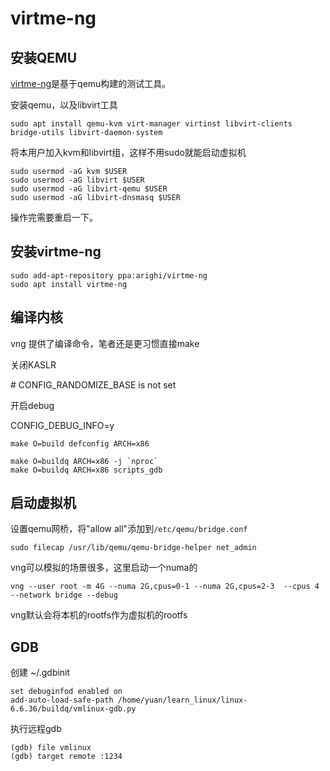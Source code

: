 # virtme-ng

## 安装QEMU

[virtme-ng](https://github.com/arighi/virtme-ng)是基于qemu构建的测试工具。

安装qemu，以及libvirt工具

```shell
sudo apt install qemu-kvm virt-manager virtinst libvirt-clients bridge-utils libvirt-daemon-system
```

将本用户加入kvm和libvirt组，这样不用sudo就能启动虚拟机
```shell
sudo usermod -aG kvm $USER
sudo usermod -aG libvirt $USER
sudo usermod -aG libvirt-qemu $USER
sudo usermod -aG libvirt-dnsmasq $USER
```

操作完需要重启一下。


## 安装virtme-ng

```shell
sudo add-apt-repository ppa:arighi/virtme-ng
sudo apt install virtme-ng
```

## 编译内核

vng 提供了编译命令，笔者还是更习惯直接make

关闭KASLR

\# CONFIG_RANDOMIZE_BASE is not set

开启debug

CONFIG_DEBUG_INFO=y

```shell
make O=build defconfig ARCH=x86

make O=buildq ARCH=x86 -j `nproc`
make O=buildq ARCH=x86 scripts_gdb
```

## 启动虚拟机

设置qemu网桥，将"allow all"添加到`/etc/qemu/bridge.conf`
```shell
sudo filecap /usr/lib/qemu/qemu-bridge-helper net_admin
```

vng可以模拟的场景很多，这里启动一个numa的

```shell
vng --user root -m 4G --numa 2G,cpus=0-1 --numa 2G,cpus=2-3  --cpus 4 --network bridge --debug
```

vng默认会将本机的rootfs作为虚拟机的rootfs

## GDB

创建 ~/.gdbinit
```plain
set debuginfod enabled on
add-auto-load-safe-path /home/yuan/learn_linux/linux-6.6.36/buildq/vmlinux-gdb.py
```

执行远程gdb
```shell
(gdb) file vmlinux
(gdb) target remote :1234
```

